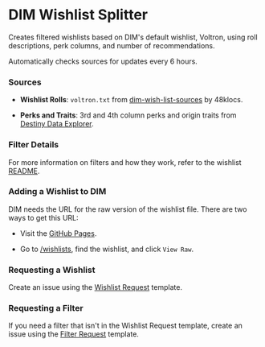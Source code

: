 # DIM Wishlist Splitter

Creates filtered wishlists based on DIM's default wishlist, Voltron, using roll descriptions, perk columns, and number of recommendations.

Automatically checks sources for updates every 6 hours.

### Sources

- **Wishlist Rolls**: `voltron.txt` from [dim-wish-list-sources](https://github.com/48klocs/dim-wish-list-sources) by 48klocs.

- **Perks and Traits**: 3rd and 4th column perks and origin traits from [Destiny Data Explorer](https://data.destinysets.com).

### Filter Details

For more information on filters and how they work, refer to the wishlist [README](https://github.com/2Pillows/dim_wishlist_splitter/blob/main/wishlists/README.md).

### Adding a Wishlist to DIM

DIM needs the URL for the raw version of the wishlist file. There are two ways to get this URL:

- Visit the [GitHub Pages](https://2pillows.github.io/dim_wishlist_splitter).

- Go to [/wishlists](https://github.com/2Pillows/dim_wishlist_splitter/tree/main/wishlists), find the wishlist, and click `View Raw`.

### Requesting a Wishlist

Create an issue using the [Wishlist Request](https://github.com/2Pillows/dim_wishlist_splitter/issues/new?assignees=&labels=&projects=&template=wishlist-request.md&title=Wishlist+Request) template.

### Requesting a Filter

If you need a filter that isn't in the Wishlist Request template, create an issue using the [Filter Request](https://github.com/2Pillows/dim_wishlist_splitter/issues/new?assignees=&labels=&projects=&template=filter-request.md&title=Filter+Request) template.
